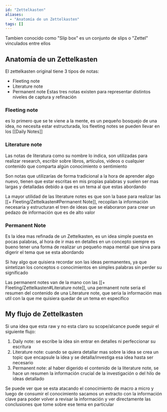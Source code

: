 ```yaml
---
id: "Zettelkasten"
aliases:
  - "Anatomía de un Zettelkasten"
tags: []
---
```


 Tambien conocido como "Slip box" es un conjunto de slips o "Zettel" vinculados entre ellos

## Anatomía de un Zettelkasten
El zettelkasten original tiene 3 tipos de notas:
- Fleeting note
- Literature note
- Permanent note
Estas tres notas existen para representar distintos niveles de captura y refinación

### Fleeting note
es lo primero que se te viene a la mente, es un pequeño bosquejo de una idea, no necesita estar estructurada, los fleeting notes se pueden llevar en los [[Daily Notes]]

### Literature note
Las notas de literatura como su nombre lo indica, son utilizadas para realizar research, escribir sobre libros, artículos, videos o cualquier contenido que comparta algún conocimiento o sentimiento

Son notas que utilizarías de forma tradicional a la hora de aprender algo nuevo, tienen que estar escritas en mis propias palabras y suelen ser mas largas y detalladas debido a que es un tema al que estas abordando

La mayor utilidad de las literature notes es que son la base para realizar las [[+ Fleeting/Zettelkasten#Permanent Note]], recopilan la información necesaria y estructuran el tren de ideas que se elaboraron para crear un pedazo de información que es de alto valor

### Permanent Note
Es la idea mas refinada de un Zettelkasten, es un idea simple puesta en pocas palabras, al hora de ir mas en detalles en un concepto siempre es bueno tener una forma de realizar un pequeño mapa mental que sirva para digerir el tema que se esta abordando

Si hay algo que quisiera recordar son las ideas permanentes, ya que sintetizan los conceptos o conocimientos en simples palabras sin perder su significado

Las permanent notes van de la mano con las [[+ Fleeting/Zettelkasten#Literature note]], una permanent note seria el resumen del contenido de una Literature note, que seria la información mas util con la que me quisiera quedar de un tema en especifico

## My flujo de Zettelkasten
Si una idea que esta raw y no esta claro su scope/alcance puede seguir el siguiente flujo:

1. Daily note: se escribe la idea sin entrar en detalles ni perfeccionar su escritura
2. Literature note: cuando se quiera detallar mas sobre la idea se crea un topic que encapsule la idea y se detalla/investiga esa idea hasta ser necesario
3. Permanent note: al haber digerido el contenido de la literature note, se hace un resumen la información crucial de la investigación o del hilo de ideas detallado

Se puede ver que se esta atacando el conocimiento de macro a micro y luego de consumir el conocimiento sacamos un extracto con la información clave para poder volver a revisar la información y ver directamente las conclusiones que tome sobre ese tema en particular

